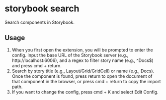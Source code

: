 # storybook search

Search components in Storybook.

## Usage

1. When you first open the extension, you will be prompted to enter the config. Input the base URL of the Storybook server (e.g., http://localhost:6006), and a regex to filter story name (e.g., ^Docs$) and press cmd + return.
2. Search by story title (e.g., Layout/Grid/GridCell) or name (e.g., Docs). Once the component is found, press return to open the document of that component in the browser, or press cmd + return to copy the import path.
3. If you want to change the config, press cmd + K and select Edit Config.
